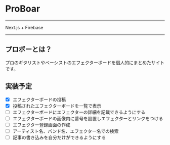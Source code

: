 # ProBoar

---
Next.js + Firebase

---

## プロボーとは？
プロのギタリストやベーシストのエフェクターボードを個人的にまとめたサイトです。

## 実装予定
- [x] エフェクターボードの投稿
- [x] 投稿されたエフェクターボードを一覧で表示
- [ ] エフェクターボードにエフェクターの詳細を記載できるようにする
- [ ] エフェクターボードの画像内に番号を設置しエフェクターとリンクをつける
- [ ] エフェクター登録画面の作成
- [ ] アーティスト名、バンド名、エフェクター名での検索
- [ ] 記事の書き込みを自分だけができるようにする
